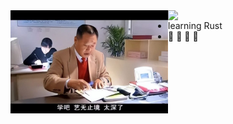 <a href="https://github.com/zhangyemengren">
      <img style="float: left; width: 50%;" src="https://github.com/zhangyemengren/zhangyemengren/blob/main/T2qHVuh5zgP8x6.webp?row=true"/>
   </a>
<a href="https://github.com/zhangyemengren">
      <img style="float: right; width: 50%;" src="https://github-readme-stats.vercel.app/api/top-langs/?username=zhangyemengren&layout=compact&theme=cobalt&hide_border=true"/>
   </a>


- learning Rust
- 📕 📗 📘 📙
  

  


